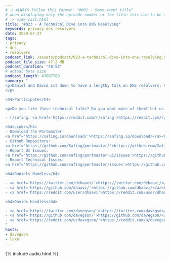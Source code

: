 ```yaml
---
# ⚠️ ALWAYS follow this format: "#001 - Some sweet title"
# when displaying only the episode number or the title this has to be constant
# -> view cast.html
title: "#023 - A Technical Dive into DNS Resolving"
keywords: privacy dns resolvers
date: 2020-07-27
tags:
- privacy
- dns
- resolvers
podcast_link: /assets/podcast/023-a-technical-dive-into-dns-resolving.mp3
podcast_file_size: 47.2 MB
podcast_duration: "48:58"
# actual byte size
podcast_length: 47007788
summary: "
<p>Daniel and David sit down to have a lengthy talk on DNS resolvers: How does DNS resolving actually work? What about encrypted DNS? Why can the Internet Service Provider still track you even when encrypting your DNS? What are the differences between DNS over TLS and DNS over HTTPS? How do Browsers/VPN/the Portmaster resolve your DNS? Enjoy this tech-heavy episode!
</p>

<h4>Participate</h4>

<p>Do you like these technical talks? Do you want more of them? Let us know on:</p>

- r/safing: <a href='https://reddit.com/r/safing'>https://reddit.com/r/safing</a><br/>

<h4>Links</h4>
- Download the Portmaster:
<a href='https://safing.io/download/'>https://safing.io/download/</a><br/>
- Github Repository:
<a href='https://github.com/Safing/portmaster/'>https://github.com/Safing/portmaster/</a><br/>
- Report UI Issues:
<a href='https://github.com/safing/portmaster-ui/issues'>https://github.com/safing/portmaster-ui/issues</a><br/>
- Report Technical Issues:
<a href='https://github.com/safing/portmaster/issues'>https://github.com/safing/portmaster/issues</a><br/>

<h4>Daniels Handles</h4>

- <a href='https://twitter.com/dehaavi/'>https://twitter.com/dehaavi/</a><br/>
- <a href='https://github.com/dhaavi/'>https://github.com/dhaavi/</a><br/>
- <a href='https://reddit.com/user/dhaavi'>https://reddit.com/user/dhaavi</a><br/>

<h4>Davids Handles</h4>

- <a href='https://twitter.com/davegson/'>https://twitter.com/davegson/</a><br/>
- <a href='https://github.com/davegson/'>https://github.com/davegson/</a><br/>
- <a href='https://reddit.com/u/davegson/'>https://reddit.com/u/davegson/</a><br/>
"
hosts:
- davegson
- luke
---
```


{% include audio.html %}
